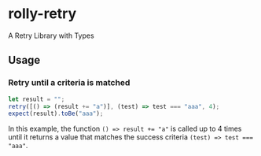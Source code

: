 # rolly-retry

A Retry Library with Types

## Usage

### Retry until a criteria is matched

```typescript
let result = "";
retry([() => (result += "a")], (test) => test === "aaa", 4);
expect(result).toBe("aaa");
```

In this example, the function `() => result += "a"` is called up to 4 times until it returns a value that matches the success criteria `(test) => test === "aaa"`.
